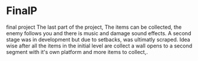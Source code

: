 # FinalP
final project
The last part of the project, The items can be collected, the enemy follows you and there is music and damage sound effects.
A second stage was in development but due to setbacks, was ultimatly scraped. Idea wise after all the items in the initial level are collect a wall opens to a 
second segment with it's own platform and more items to collect,.
